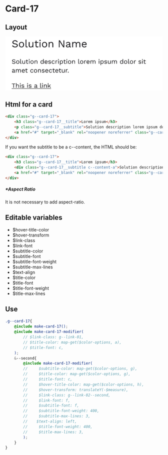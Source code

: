 # Card-17

## Layout

![alt text][card-17]

[card-17]: /src/img/global-components/card/card-17.jpg

## Html for a card

```html
<div class="g--card-17">
    <h3 class="g--card-17__title">Lorem ipsum</h3>
    <p class="g--card-17__subtitle">Solution description lorem ipsum dolor sit amet consectetur.</p>
    <a href="#" target="_blank" rel="noopener noreferrer" class="g--card-17__link">This is a link</a>
</div>
```

If you want the subtitle to be a c--content, the HTML should be:
```html
<div class="g--card-17">
    <h3 class="g--card-17__title">Lorem ipsum</h3>
    <div class="g--card-17__subtitle c--content-a">Solution description lorem ipsum dolor sit amet consectetur.</div>
    <a href="#" target="_blank" rel="noopener noreferrer" class="g--card-17__link">This is a link</a>
</div>
```

##### \*Aspect Ratio

It is not necessary to add aspect-ratio.

## Editable variables

- $hover-title-color
- $hover-transform
- $link-class
- $link-font
- $subtitle-color
- $subtitle-font
- $subtitle-font-weight
- $subtitle-max-lines
- $text-align
- $title-color
- $title-font
- $title-font-weight
- $title-max-lines

## Use

```scss
.g--card-17{
    @include make-card-17();
    @include make-card-17-modifier(
        // $link-class: g--link-01,
        // $title-color: map-get($color-options, a),
        // $title-font: c,
    );
    &--second{
        @include make-card-17-modifier(
        //     $subtitle-color: map-get($color-options, g),
        //     $title-color: map-get($color-options, g),
        //     $title-font: c,
        //     $hover-title-color: map-get($color-options, h),
        //     $hover-transform: translateY(-$measure),
        //     $link-class: g--link-02--second,
        //     $link-font: f,
        //     $subtitle-font: f,
        //     $subtitle-font-weight: 400,
        //     $subtitle-max-lines: 3,
        //    $text-align: left,
        //     $title-font-weight: 400,
        //     $title-max-lines: 3,
        );
    }
}
```